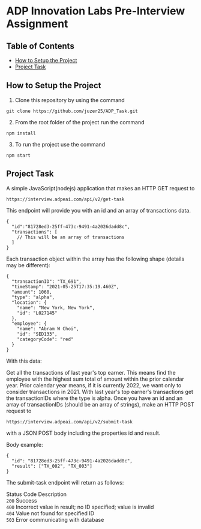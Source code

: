# ADP Innovation Labs Pre-Interview Assignment
## Table of Contents
- [How to Setup the Project](#How-to-Setup-the-Project)
- [Project Task](#Project-Task)

## How to Setup the Project
1. Clone this repository by using the command
```
git clone https://github.com/juzer25/ADP_Task.git
```
2. From the root folder of the project run the command
```
npm install
```
3. To run the project use the command
```
npm start
```

## Project Task
A simple JavaScript(nodejs) application that makes an HTTP GET request to 
```
https://interview.adpeai.com/api/v2/get-task
```
This endpoint will provide you with an id and an array of transactions data.
```
{
  "id":"81728ed3-25ff-473c-9491-4a2026dadd8c",
  "transactions": [
    // This will be an array of transactions
  ]
}
```
Each transaction object within the array has the following shape (details may be different):
```
{
  "transactionID": "TX_691",
  "timeStamp": "2021-05-25T17:35:19.460Z",
  "amount": 1060,
  "type": "alpha",
  "location": {
    "name": "New York, New York",
    "id": "L027145"
  },
  "employee": {
    "name": "Abram W Choi",
    "id": "SED133",
    "categoryCode": "red"
  }
}
```
With this data:

Get all the transactions of last year's top earner. This means find the employee with the highest sum total of amount within the prior calendar year. Prior calendar year means, if it is currently 2022, we want only to consider transactions in 2021.
With last year's top earner's transactions get the transactionIDs where the type is alpha.
Once you have an id and an array of transactionIDs (should be an array of strings), make an HTTP POST request to
```
https://interview.adpeai.com/api/v2/submit-task
```
with a JSON POST body including the properties id and result.

Body example:
```
{
  "id": "81728ed3-25ff-473c-9491-4a2026dadd8c",
  "result": ["TX_002", "TX_003"]
}
```

The submit-task endpoint will return as follows:

Status Code	  Description  
`200`	          Success  
`400`	          Incorrect value in result; no ID specified; value is invalid  
`404`	          Value not found for specified ID  
`503`	          Error communicating with database  
